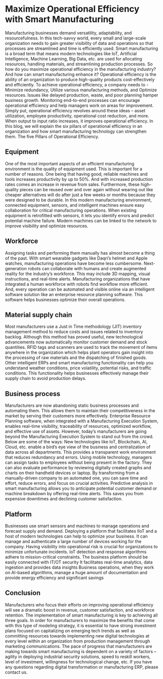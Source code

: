 # Maximize Operational Efficiency with Smart Manufacturing

Manufacturing businesses demand versatility, adaptability, and resourcefulness. In this tech-savvy world, every small and large-scale organization needs to gain greater visibility of data and operations so that processes are streamlined and time is efficiently used.
Smart manufacturing is a broad term that means modern technologies like IoT, Artificial Intelligence, Machine Learning, Big Data, etc. are used for allocating resources, handling materials, and streamlining production processes.
So how do you maximize operational efficiency in the manufacturing industry? And how can smart manufacturing enhance it?
Operational efficiency is the ability of an organization to produce high-quality products cost-effectively and efficiently. To achieve operational efficiency, a company needs to - Minimize redundancy, Utilize various manufacturing methods, and Optimize resources.
Issues like delayed production, waste, and poor planning hamper business growth. Monitoring end-to-end processes can encourage operational efficiency and help managers work on areas for improvement.
Simply put, operational efficiency revolves around these ideas – asset utilization, employee productivity, operational cost reduction, and more. When output to input ratio increases, it improves operational efficiency. In this blog, we will explain the six pillars of operational efficiency in an organization and how smart manufacturing technology can strengthen them. The five Pillars of Operational Efficiency.

## Equipment

One of the most important aspects of an efficient manufacturing environment is the quality of equipment used. This is important for a number of reasons. One being that having good, reliable machines and tools increases productivity by up to 50%. And with increased production rates comes an increase in revenue from sales. Furthermore, these high-quality pieces can be reused over and over again without wearing out like cheaper alternatives will do after just a few weeks or months because they were designed to be durable.
In this modern manufacturing environment, connected equipment, sensors, and intelligent machines ensure easy collaboration for critical manufacturing operations. When existing equipment is retrofitted with sensors, it lets you identify errors and predict potential machine failure. Modern machines can be linked to the network to improve visibility and optimize resources.

## Workforce

Assigning tasks and performing them manually has almost become a thing of the past. With smart wearable gadgets like Daqri’s helmet and Apple watches, manufacturing operations have become less cumbersome. Next-generation robots can collaborate with humans and create augmented reality for the industry’s workforce. This may include 3D mapping, visual instructions, and real-time alerts.
Manufacturing organizations that have integrated a human workforce with robots find workflow more efficient. And, every operation can be automated and visible online via an intelligent software solution like an enterprise resource planning software. This software helps businesses optimize their overall operations.

## Material supply chain

Most manufacturers use a Just in Time methodology (JIT) inventory management method to reduce costs and issues related to inventory backlog. Although this method has proved useful, new technological advancements now automatically monitor customer demand and stock quantities. RFID tags and scanners are used to track the movement of items anywhere in the organization which helps plant operators gain insight into the processing of raw materials and the dispatching of finished goods.
Other intelligent ERPs and smart manufacturing functionality can help you understand weather conditions, price volatility, potential risks, and traffic conditions. This functionality helps businesses effectively manage their supply chain to avoid production delays.

## Business process

Manufacturers are now abandoning static business processes and automating them. This allows them to maintain their competitiveness in the market by serving their customers more effectively.
Enterprise Resource Planning software, when integrated with a Manufacturing Execution System, enables real-time visibility, traceability of resources, optimized workflow, and effective use of assets.
However, today’s manufacturers are going beyond the Manufacturing Execution System to stand out from the crowd. Below are some of the ways:
New technologies like IoT, Blockchain, AI, Cloud, etc. enable a bird’s eye view of the business and centralization of data across all departments. This provides a transparent work environment that reduces redundancy and errors.
Using mobile technology, managers can assign tasks to employees without being present in the factory. They can also evaluate performance by reviewing digitally created graphs and charts on their handheld devices or laptop.
By transforming from a manually-driven company to an automated one, you can save time and effort, reduce errors, and focus on crucial activities.
Predictive analysis in smart manufacturing allows you to anticipate potential customer demand or machine breakdown by offering real-time alerts. This saves you from expensive downtimes and declining customer satisfaction.

## Platform

Businesses use smart sensors and machines to manage operations and forecast supply and demand. Deploying a platform that facilitates IIoT and a host of modern technologies can help to optimize your business. It can manage and authenticate a large number of devices working for the company. Having visibility into operational risk is crucial for organizations to minimize unfortunate incidents. IoT detection and response algorithms adhere to mission-critical constraints.
The business platform should be easily connected with IT/OT security
It facilitates real-time analytics, data ingestion and provides data insights
Business operations, when they work on AI-based algorithms, manage a huge amount of documentation and provide energy efficiency and significant savings

## Conclusion

Manufacturers who focus their efforts on improving operational efficiency will see a dramatic boost in revenue, customer satisfaction, and workforce retention. The implementation of smart manufacturing is key to achieving all three goals. In order for manufacturers to maximize the benefits that come with this type of modeling strategy, it is essential to have strong investment plans focused on capitalizing on emerging tech trends as well as committing resources towards implementing new digital technologies at every level within an organization from production management through marketing communications.
The pace of progress that manufacturers are making towards smart manufacturing is dependent on a variety of factors – agility in deploying industrial security solutions, speed to reskill workers, level of investment, willingness for technological change, etc.
If you have any questions regarding digital transformation or manufacturing ERP, please contact us.
